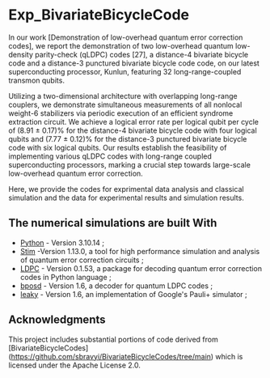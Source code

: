 # Exp_BivariateBicycleCode



In our work [Demonstration of low-overhead quantum error correction codes], we report the demonstration of two low-overhead quantum low-density parity-check (qLDPC) codes [27], a distance-4 bivariate bicycle code and a distance-3 punctured bivariate bicycle code code, on our latest superconducting processor, Kunlun, featuring 32 long-range-coupled transmon qubits. 

Utilizing a two-dimensional architecture with overlapping long-range couplers, we demonstrate simultaneous measurements of all nonlocal weight-6 stabilizers via periodic execution of an efficient syndrome extraction circuit. We achieve a logical error rate per logical qubit per cycle of (8.91 ± 0.17)% for the distance-4 bivariate bicycle code with four logical qubits and (7.77 ± 0.12)% for the distance-3 punctured bivariate bicycle code with six logical qubits.  Our results establish the feasibility of implementing various qLDPC codes with long-range coupled superconducting processors, marking a crucial step towards large-scale low-overhead quantum error correction.

Here, we provide the codes for exprimental data analysis and classical simulation and the data for experimental results and simulation results.

## The numerical simulations are built With

* [Python](https://www.python.org/) - Version 3.10.14 ;
* [Stim](https://github.com/quantumlib/Stim/tree/main) -Version 1.13.0, a tool for high performance simulation and analysis of  quantum error correction circuits ;
* [LDPC](https://github.com/quantumgizmos/ldpc) - Version 0.1.53, a package for decoding quantum error correction codes in Python language ;
* [bposd](https://pypi.org/project/bposd/) - Version 1.6, a decoder for quantum LDPC codes ;
* [leaky](https://github.com/inmzhang/leaky) - Version 1.6, an implementation of Google's Pauli+ simulator ;

## Acknowledgments

This project includes substantial portions of code derived from [BivariateBicycleCodes] (https://github.com/sbravyi/BivariateBicycleCodes/tree/main) which is licensed under the Apache License 2.0.